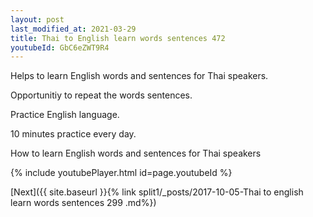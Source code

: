 ```yaml
---
layout: post
last_modified_at: 2021-03-29
title: Thai to English learn words sentences 472 
youtubeId: GbC6eZWT9R4
---
```

 
 
Helps to learn English words and sentences for Thai speakers.

Opportunitiy to repeat the words sentences. 

Practice English language. 
 
10 minutes practice every day. 
 
How to learn English words and sentences for Thai speakers 
 
{% include youtubePlayer.html id=page.youtubeId %}
 
 
[Next]({{ site.baseurl }}{% link  split1/_posts/2017-10-05-Thai to english learn words sentences 299 .md%})
 
